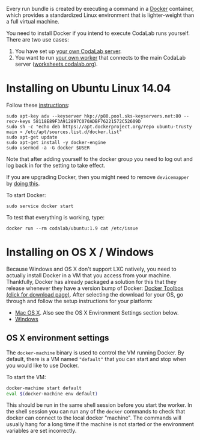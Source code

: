Every run bundle is created by executing a command in a
[Docker](https://www.docker.com/) container, which provides a standardized
Linux environment that is lighter-weight than a full virtual machine.

You need to install Docker if you intend to execute CodaLab runs yourself.
There are two use cases:

1. You have set up [your own CodaLab server](Server-Setup).
1. You want to run [your own worker](Execution#running-your-own-worker) that
   connects to the main CodaLab server ([worksheets.codalab.org](https://worksheets.codalab.org)).

# Installing on Ubuntu Linux 14.04

Follow these [instructions](https://docs.docker.com/engine/installation/ubuntulinux/):

    sudo apt-key adv --keyserver hkp://p80.pool.sks-keyservers.net:80 --recv-keys 58118E89F3A912897C070ADBF76221572C52609D
    sudo sh -c "echo deb https://apt.dockerproject.org/repo ubuntu-trusty main > /etc/apt/sources.list.d/docker.list"
    sudo apt-get update
    sudo apt-get install -y docker-engine
    sudo usermod -a -G docker $USER

Note that after adding yourself to the docker group you need to log out and log back in for the setting to take effect.

If you are upgrading Docker, then you might need to remove `devicemapper` by [doing this](https://github.com/docker/docker/issues/14088).

To start Docker:

    sudo service docker start

To test that everything is working, type:

    docker run --rm codalab/ubuntu:1.9 cat /etc/issue

# Installing on OS X / Windows

Because Windows and OS X don't support LXC natively, you need to actually
install Docker in a VM that you access from your machine. Thankfully, Docker
has already packaged a solution for this that they release whenever they have a
version bump of Docker: [Docker Toolbox (click for download
page)](https://www.docker.com/docker-toolbox). After selecting the download for
your OS, go through and follow the setup instructions for your platform:

* [Mac OS X](https://docs.docker.com/mac/). Also see the OS X Environment Settings section below.
* [Windows](https://docs.docker.com/windows/)

## OS X environment settings

The `docker-machine` binary is used to control the VM running Docker. By
default, there is a VM named `"default"` that you can start and stop when you
would like to use Docker.

To start the VM:

```bash
docker-machine start default
eval $(docker-machine env default)
```

This should be run in the same shell session before you start the worker. In the shell session you can run any of the `docker` commands to check that docker can connect to the local docker "machine". The commands will usually hang for a long time if the machine is not started or the environment variables are set incorrectly.
